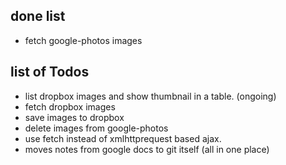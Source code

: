 ## done list
- fetch google-photos images

## list of Todos
- list dropbox images and show thumbnail in a table. (ongoing)
- fetch dropbox images
- save images to dropbox
- delete images from google-photos
- use fetch instead of xmlhttprequest based ajax.
- moves notes from google docs to git itself (all in one place)